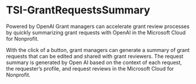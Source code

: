 # TSI-GrantRequestsSummary
Powered by OpenAI
Grant managers can accelerate grant review processes by quickly summarizing grant requests with OpenAI in the Microsoft Cloud for Nonprofit. ​

With the click of a button, grant managers can generate a summary of grant requests that can be edited and shared with grant reviewers. The request summary is generated by Open AI based on the context of each request, the requester’s profile, and request reviews in the Microsoft Cloud for Nonprofit.
